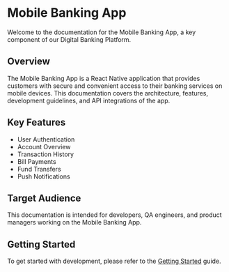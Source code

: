 # Mobile Banking App

Welcome to the documentation for the Mobile Banking App, a key component of our Digital Banking Platform.

## Overview

The Mobile Banking App is a React Native application that provides customers with secure and convenient access to their banking services on mobile devices. This documentation covers the architecture, features, development guidelines, and API integrations of the app.

## Key Features

- User Authentication
- Account Overview
- Transaction History
- Bill Payments
- Fund Transfers
- Push Notifications

## Target Audience

This documentation is intended for developers, QA engineers, and product managers working on the Mobile Banking App.

## Getting Started

To get started with development, please refer to the [Getting Started](getting_started.md) guide.
